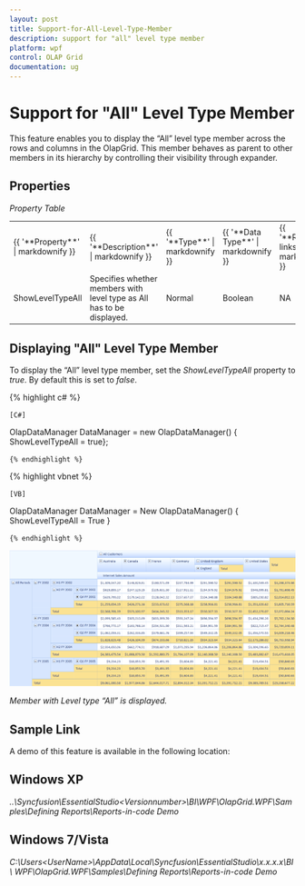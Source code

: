 ```yaml
---
layout: post
title: Support-for-All-Level-Type-Member
description: support for "all" level type member 
platform: wpf
control: OLAP Grid
documentation: ug
---
```


# Support for "All" Level Type Member 

This feature enables you to display the “All” level type member across the rows and columns in the OlapGrid. This member behaves as parent to other members in its hierarchy by controlling their visibility through expander. 

## Properties

_Property Table_

<table>
<tr>
<td>
{{ '**Property**' | markdownify }}</td><td>
{{ '**Description**' | markdownify }}</td><td>
{{ '**Type**' | markdownify }}</td><td>
{{ '**Data Type**' | markdownify }}</td><td>
{{ '**Reference links**' | markdownify }}</td></tr>
<tr>
<td>
ShowLevelTypeAll </td><td>
Specifies whether members with level type as All has to be displayed.  </td><td>
Normal </td><td>
Boolean </td><td>
NA </td></tr>
</table>


## Displaying "All" Level Type Member

To display the “All” level type member, set the _ShowLevelTypeAll_ property to _true_. By default this is set to _false_.  

  {% highlight c# %}

    [C#]

OlapDataManager DataManager = new OlapDataManager() { ShowLevelTypeAll = true};

    {% endhighlight %}





  {% highlight vbnet %}

    [VB]



OlapDataManager DataManager = New OlapDataManager() { ShowLevelTypeAll = True }

    {% endhighlight %}







![](Support-for-All-Level-Type-Member_images/Support-for-All-Level-Type-Member_img1.png)


_Member with Level type “All” is displayed._

## Sample Link

A demo of this feature is available in the following location:

## Windows XP

_..\Syncfusion\EssentialStudio\<Versionnumber>\BI\WPF\OlapGrid.WPF\Samples\Defining Reports\Reports-in-code Demo_

## Windows 7/Vista

_C:\Users\<UserName>\AppData\Local\Syncfusion\EssentialStudio\x.x.x.x\BI\ WPF\OlapGrid.WPF\Samples\Defining Reports\Reports-in-code Demo_

